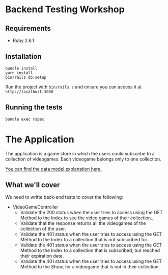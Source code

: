 # Backend Testing Workshop

## Requirements

- Ruby 2.6.1

## Installation

```shell
bundle install
yarn install
bin/rails db:setup
```

Run the project with `bin/rails s` and ensure you can access it at `http://localhost:3000`

## Running the tests

```shell
bundle exec rspec
```

# The Application

The application is a game store in which the users could subscribe to a collection of videogames.
Each videogame belongs only to one collection.

[You can find the data model explanation here.](https://share.getcloudapp.com/6qu85YRO)

## What we'll cover

We need to writte back-end tests to cover the following:

- VideoGameController
  - Validate the 200 status when the user tries to access using the GET Method to the Index to see the video games of their collection..
  - Validate that the response returns all the videogames of the collection of the  user.
  - Validate the 401 status when the user tries to access using the GET Method to the Index to a collection that is not subscribed for.
  - Validate the 401 status when the user tries to access using the GET Method to the Index to a collection that is subscribed, but reached their expiration date.
  - Validate the 401 status when the user tries to access using the GET Method to the Show, for a videogame that is not in their collection.
